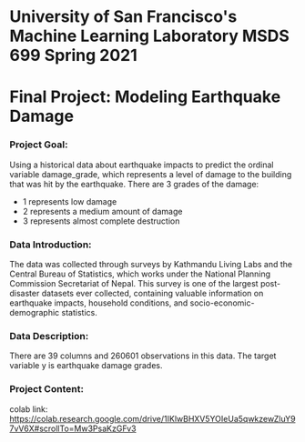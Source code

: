 # University of San Francisco's Machine Learning Laboratory MSDS 699 Spring 2021
# Final Project: Modeling Earthquake Damage 

### Project Goal: 
Using a historical data about earthquake impacts to predict the ordinal variable damage_grade, which represents a level of damage to the building that was hit by the earthquake. 
There are 3 grades of the damage:

- 1 represents low damage
- 2 represents a medium amount of damage
- 3 represents almost complete destruction

### Data Introduction: 
The data was collected through surveys by Kathmandu Living Labs and the Central Bureau of Statistics, which works under the National Planning Commission Secretariat of Nepal. 
This survey is one of the largest post-disaster datasets ever collected, containing valuable information on earthquake impacts, household conditions, and socio-economic-demographic statistics.

### Data Description:
There are 39 columns and 260601 observations in this data. The target variable y is earthquake damage grades. 

### Project Content:
colab link: https://colab.research.google.com/drive/1IKlwBHXV5YOIeUa5qwkzewZluY97vV6X#scrollTo=Mw3PsaKzGFv3

